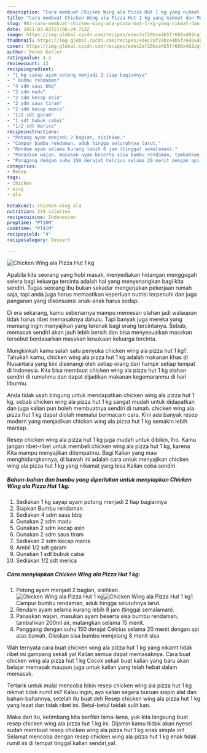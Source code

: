 ```yaml
---
description: "Cara membuat Chicken Wing ala Pizza Hut 1 kg yang nikmat dan Mudah Dibuat"
title: "Cara membuat Chicken Wing ala Pizza Hut 1 kg yang nikmat dan Mudah Dibuat"
slug: 983-cara-membuat-chicken-wing-ala-pizza-hut-1-kg-yang-nikmat-dan-mudah-dibuat
date: 2021-03-02T21:06:24.713Z
image: https://img-global.cpcdn.com/recipes/edec2af20bce4b5f/680x482cq70/chicken-wing-ala-pizza-hut-1-kg-foto-resep-utama.jpg
thumbnail: https://img-global.cpcdn.com/recipes/edec2af20bce4b5f/680x482cq70/chicken-wing-ala-pizza-hut-1-kg-foto-resep-utama.jpg
cover: https://img-global.cpcdn.com/recipes/edec2af20bce4b5f/680x482cq70/chicken-wing-ala-pizza-hut-1-kg-foto-resep-utama.jpg
author: Derek Keller
ratingvalue: 4.2
reviewcount: 13
recipeingredient:
- "1 kg sayap ayam potong menjadi 2 tiap bagiannya"
- " Bumbu rendaman"
- "4 sdm saus bbq"
- "2 sdm madu"
- "2 sdm kecap asin"
- "2 sdm saus tiram"
- "2 sdm kecap manis"
- "1/2 sdt garam"
- "1 sdt bubuk cabai"
- "1/2 sdt merica"
recipeinstructions:
- "Potong ayam menjadi 2 bagian, sisihkan."
- "Campur bumbu rendaman, aduk hingga seluruhnya larut."
- "Rendam ayam selama kurang lebih 8 jam (tinggal semalaman)."
- "Panaskan wajan, masukan ayam beserta sisa bumbu rendaman, tambahkan 200ml air, matangkan selama 15 menit."
- "Panggang dengan suhu 150 derajat Celcius selama 20 menit dengan api atas bawah. Oleskan sisa bumbu menjelang 8 menit sisa"
categories:
- Resep
tags:
- chicken
- wing
- ala

katakunci: chicken wing ala 
nutrition: 244 calories
recipecuisine: Indonesian
preptime: "PT10M"
cooktime: "PT41M"
recipeyield: "4"
recipecategory: Dessert

---
```



![Chicken Wing ala Pizza Hut 1 kg](https://img-global.cpcdn.com/recipes/edec2af20bce4b5f/680x482cq70/chicken-wing-ala-pizza-hut-1-kg-foto-resep-utama.jpg)

Apabila kita seorang yang hobi masak, menyediakan hidangan menggugah selera bagi keluarga tercinta adalah hal yang menyenangkan bagi kita sendiri. Tugas seorang ibu bukan sekadar mengerjakan pekerjaan rumah saja, tapi anda juga harus memastikan keperluan nutrisi terpenuhi dan juga panganan yang dikonsumsi anak-anak harus sedap.

Di era  sekarang, kamu sebenarnya mampu memesan olahan jadi walaupun tidak harus ribet memasaknya dahulu. Tapi banyak juga mereka yang memang ingin menyajikan yang terenak bagi orang tercintanya. Sebab, memasak sendiri akan jauh lebih bersih dan bisa menyesuaikan masakan tersebut berdasarkan masakan kesukaan keluarga tercinta. 



Mungkinkah kamu salah satu penyuka chicken wing ala pizza hut 1 kg?. Tahukah kamu, chicken wing ala pizza hut 1 kg adalah makanan khas di Nusantara yang kini disenangi oleh setiap orang dari hampir setiap tempat di Indonesia. Kita bisa membuat chicken wing ala pizza hut 1 kg olahan sendiri di rumahmu dan dapat dijadikan makanan kegemaranmu di hari liburmu.

Anda tidak usah bingung untuk mendapatkan chicken wing ala pizza hut 1 kg, sebab chicken wing ala pizza hut 1 kg sangat mudah untuk didapatkan dan juga kalian pun boleh membuatnya sendiri di rumah. chicken wing ala pizza hut 1 kg dapat diolah memalui bermacam cara. Kini ada banyak resep modern yang menjadikan chicken wing ala pizza hut 1 kg semakin lebih mantap.

Resep chicken wing ala pizza hut 1 kg juga mudah untuk dibikin, lho. Kamu jangan ribet-ribet untuk membeli chicken wing ala pizza hut 1 kg, karena Kita mampu menyajikan ditempatmu. Bagi Kalian yang mau menghidangkannya, di bawah ini adalah cara untuk menyajikan chicken wing ala pizza hut 1 kg yang nikamat yang bisa Kalian coba sendiri.

<!--inarticleads1-->

##### Bahan-bahan dan bumbu yang diperlukan untuk menyiapkan Chicken Wing ala Pizza Hut 1 kg:

1. Sediakan 1 kg sayap ayam potong menjadi 2 tiap bagiannya
1. Siapkan  Bumbu rendaman
1. Sediakan 4 sdm saus bbq
1. Gunakan 2 sdm madu
1. Gunakan 2 sdm kecap asin
1. Gunakan 2 sdm saus tiram
1. Sediakan 2 sdm kecap manis
1. Ambil 1/2 sdt garam
1. Gunakan 1 sdt bubuk cabai
1. Sediakan 1/2 sdt merica




<!--inarticleads2-->

##### Cara menyiapkan Chicken Wing ala Pizza Hut 1 kg:

1. Potong ayam menjadi 2 bagian, sisihkan.
<img src="https://img-global.cpcdn.com/steps/e6c532a4cfc54def/160x128cq70/chicken-wing-ala-pizza-hut-1-kg-langkah-memasak-1-foto.jpg" alt="Chicken Wing ala Pizza Hut 1 kg"><img src="https://img-global.cpcdn.com/steps/e46c6376e04e4062/160x128cq70/chicken-wing-ala-pizza-hut-1-kg-langkah-memasak-1-foto.jpg" alt="Chicken Wing ala Pizza Hut 1 kg">1. Campur bumbu rendaman, aduk hingga seluruhnya larut.
1. Rendam ayam selama kurang lebih 8 jam (tinggal semalaman).
1. Panaskan wajan, masukan ayam beserta sisa bumbu rendaman, tambahkan 200ml air, matangkan selama 15 menit.
1. Panggang dengan suhu 150 derajat Celcius selama 20 menit dengan api atas bawah. Oleskan sisa bumbu menjelang 8 menit sisa




Wah ternyata cara buat chicken wing ala pizza hut 1 kg yang nikamt tidak ribet ini gampang sekali ya! Kalian semua dapat memasaknya. Cara buat chicken wing ala pizza hut 1 kg Cocok sekali buat kalian yang baru akan belajar memasak maupun juga untuk kalian yang telah hebat dalam memasak.

Tertarik untuk mulai mencoba bikin resep chicken wing ala pizza hut 1 kg nikmat tidak rumit ini? Kalau ingin, ayo kalian segera buruan siapin alat dan bahan-bahannya, setelah itu buat deh Resep chicken wing ala pizza hut 1 kg yang lezat dan tidak ribet ini. Betul-betul taidak sulit kan. 

Maka dari itu, ketimbang kita berfikir lama-lama, yuk kita langsung buat resep chicken wing ala pizza hut 1 kg ini. Dijamin kamu tiidak akan nyesel sudah membuat resep chicken wing ala pizza hut 1 kg enak simple ini! Selamat mencoba dengan resep chicken wing ala pizza hut 1 kg enak tidak rumit ini di tempat tinggal kalian sendiri,ya!.

